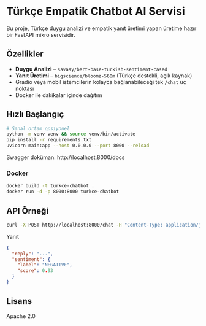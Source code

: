 # Türkçe Empatik Chatbot AI Servisi

Bu proje, Türkçe duygu analizi ve empatik yanıt üretimi yapan üretime hazır bir FastAPI mikro servisidir.

## Özellikler
* **Duygu Analizi** – `savasy/bert-base-turkish-sentiment-cased`
* **Yanıt Üretimi** – `bigscience/bloomz-560m` (Türkçe destekli, açık kaynak)
* Gradio veya mobil istemcilerin kolayca bağlanabileceği tek `/chat` uç noktası
* Docker ile dakikalar içinde dağıtım

## Hızlı Başlangıç

```bash
# Sanal ortam opsiyonel
python -m venv venv && source venv/bin/activate
pip install -r requirements.txt
uvicorn main:app --host 0.0.0.0 --port 8000 --reload
```

Swagger doküman: http://localhost:8000/docs

### Docker

```bash
docker build -t turkce-chatbot .
docker run -d -p 8000:8000 turkce-chatbot
```

## API Örneği

```bash
curl -X POST http://localhost:8000/chat -H "Content-Type: application/json" -d '{"message":"Bugün kendimi yalnız hissediyorum."}'
```

Yanıt

```json
{
  "reply": "...",
  "sentiment": {
    "label": "NEGATIVE",
    "score": 0.93
  }
}
```

## Lisans
Apache 2.0

